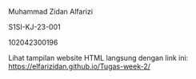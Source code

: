 Muhammad Zidan Alfarizi

S1SI-KJ-23-001

102042300196

Lihat tampilan website HTML langsung dengan link ini: https://elfarizidan.github.io/Tugas-week-2/
